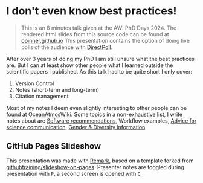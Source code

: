 # I don't even know best practices!

>This is an 8 minutes talk given at the AWI PhD Days 2024.
>The rendered html slides from this source code can be found at [opinner.github.io](https://opinner.github.io/)
>This presentation contains the option of doing live polls of the audience with [DirectPoll](https://directpoll.com).

After over 3 years of doing my PhD I am still unsure what the best practices are. 
But I can at least show other people what I learned outside the scientific papers I published. 
As this talk had to be quite short I only cover:
1. Version Control 
2. Notes (short-term and long-term)
3. Citation management
   
Most of my notes I deem even slightly interesting to other people can be found at [OceanAtmosWiki](ocean.miraheze.org/). Some topics in a non-exhaustive list, I write notes about are [Software recommendations](https://ocean.miraheze.org/wiki/Software_recommendations), Workflow examples, [Advice for science communication](https://ocean.miraheze.org/wiki/Science_Communication), [Gender & Diversity information](https://ocean.miraheze.org/wiki/Gender_equity)

## GitHub Pages Slideshow
This presentation was made with [Remark](https://github.com/gnab/remark), based on a template forked from [githubtraining/slideshow-on-pages](https://github.com/githubtraining/slideshow-on-pages).
Presenter notes are toggled during presentation with `P`, a second screen is opened with `C`. 
